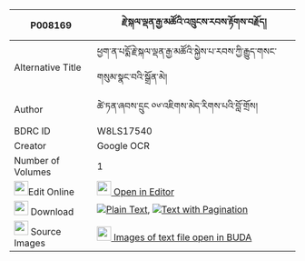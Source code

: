|P008169|རྗེ་སྐལ་ལྡན་རྒྱ་མཚོའི་འཁྲུངས་རབས་རྟོགས་བརྗོད། 
| --- | --- 
|Alternative Title |ཕྱག་ན་པདྨོ་རྗེ་སྐལ་ལྡན་རྒྱ་མཚོའི་སྐྱེས་པ་རབས་ཀྱི་རྒྱུད་གསང་གསུམ་སྣང་བའི་སྒྲོན་མེ།
|Author| ཚེ་ཏན་ཞབས་དྲུང ༠༦་འཇིགས་མེད་རིགས་པའི་བློ་གྲོས།
|BDRC ID | W8LS17540
|Creator | Google OCR
|Number of Volumes| 1
|<img width="25" src="https://img.icons8.com/color/25/000000/edit-property.png">Edit Online| [<img width="25" src="https://avatars.githubusercontent.com/u/45091458?s=200&v=4"> Open in Editor](http://editor.openpecha.org/P008169)
|<img width="25" src="https://img.icons8.com/fluent/48/000000/download-2.png"/>  Download | [![](https://img.icons8.com/color/20/000000/txt.png)Plain Text](https://github.com/Openpecha/P008169/releases/download/v1/je_kalden_gyatso_i_trungrab_to_plain_P008169.zip), [![](https://img.icons8.com/color/20/000000/txt.png)Text with Pagination](https://github.com/Openpecha/P008169/releases/download/v1/je_kalden_gyatso_i_trungrab_to_pages_P008169.zip)
|<img width="25" src="https://img.icons8.com/plasticine/100/000000/pictures-folder.png"/>  Source Images | [<img width="25" src="https://library.bdrc.io/icons/BUDA-small.svg"> Images of text file open in BUDA](https://library.bdrc.io/show/bdr:W8LS17540)